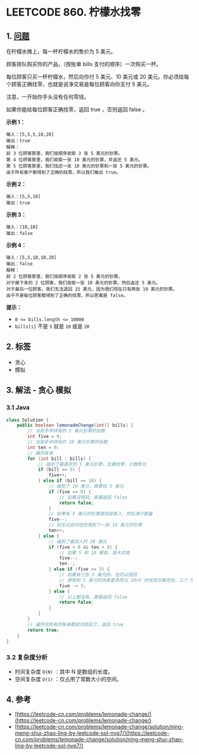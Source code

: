 # LEETCODE 860. 柠檬水找零

## 1. [问题](https://leetcode-cn.com/problems/lemonade-change/)

在柠檬水摊上，每一杯柠檬水的售价为 5 美元。

顾客排队购买你的产品，（按账单 bills 支付的顺序）一次购买一杯。

每位顾客只买一杯柠檬水，然后向你付 5 美元、10 美元或 20 美元。你必须给每个顾客正确找零，也就是说净交易是每位顾客向你支付 5 美元。

注意，一开始你手头没有任何零钱。

如果你能给每位顾客正确找零，返回 true ，否则返回 false 。

**示例 1：**

```
输入：[5,5,5,10,20]
输出：true
解释：
前 3 位顾客那里，我们按顺序收取 3 张 5 美元的钞票。
第 4 位顾客那里，我们收取一张 10 美元的钞票，并返还 5 美元。
第 5 位顾客那里，我们找还一张 10 美元的钞票和一张 5 美元的钞票。
由于所有客户都得到了正确的找零，所以我们输出 true。
```

**示例 2：**

```
输入：[5,5,10]
输出：true
```

**示例 3：**

```
输入：[10,10]
输出：false
```

**示例 4：**

```
输入：[5,5,10,10,20]
输出：false
解释：
前 2 位顾客那里，我们按顺序收取 2 张 5 美元的钞票。
对于接下来的 2 位顾客，我们收取一张 10 美元的钞票，然后返还 5 美元。
对于最后一位顾客，我们无法退回 15 美元，因为我们现在只有两张 10 美元的钞票。
由于不是每位顾客都得到了正确的找零，所以答案是 false。
```

**提示：**

* `0 <= bills.length <= 10000`
* `bills[i]` 不是 `5` 就是 `10` 或是 `20` 

## 2. 标签

* 贪心
* 模拟

## 3. 解法 - 贪心 模拟

### 3.1 Java

```java
class Solution {
    public boolean lemonadeChange(int[] bills) {
        // 当前手中持有的 5 美元钞票的张数
        int five = 0;
        // 当前手中持有的 10 美元钞票的张数
        int ten = 0;
        // 遍历账单
        for (int bill : bills) {
            // 碰到了最喜欢的 5 美元钞票，无需找零，计数即可
            if (bill == 5) {
                five++;
            } else if (bill == 10) {
                // 碰到了 10 美元，需要找 5 美元
                if (five == 0) {
                    // 如果没得找，直接返回 false
                    return false;
                }
                // 如果有 5 美元的钞票就找给客人，然后减少数量
                five--;
                // 别忘记此时还的得到了一张 10 美元的钞票
                ten++;
            } else {
                // 碰到了最烦人的 20 美元
                if (five > 0 && ten > 0) {
                    // 如果 5 和 10 都有，皆大欢喜
                    five--;
                    ten--;
                } else if (five >= 3) {
                    // 如果有三张 5 美元的，也可以找回
                    // 使用到 5 美元的场景更多所以 10+5 的找钱方案优先，三个 5 的方案靠后
                    five -= 3;
                } else {
                    // 以上都没有，直接返回 false
                    return false;
                }
            }
        }
        // 遍历完所有的账单都成功找回了，返回 true
        return true;
    }
}
```

### 3.2 复杂度分析

* 时间复杂度 `O(N)` ：其中 N 是数组的长度。
* 空间复杂度 `O(1)` ：仅占用了常数大小的空间。

## 4. 参考

* [https://leetcode-cn.com/problems/lemonade-change/](https://leetcode-cn.com/problems/lemonade-change/)
* [https://leetcode-cn.com/problems/lemonade-change/solution/ning-meng-shui-zhao-ling-by-leetcode-sol-nvp7/](https://leetcode-cn.com/problems/lemonade-change/solution/ning-meng-shui-zhao-ling-by-leetcode-sol-nvp7/)
